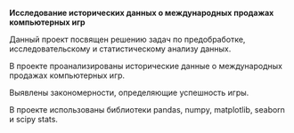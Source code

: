 **Исследование исторических данных о международных продажах компьютерных игр**

Данный проект посвящен решению задач по предобработке, исследовательскому и статистическому анализу данных.

В проекте проанализированы исторические данные о международных продажах компьютерных игр.

Выявлены закономерности, определяющие успешность игры.

В проекте использованы библиотеки pandas, numpy, matplotlib, seaborn и scipy stats.
